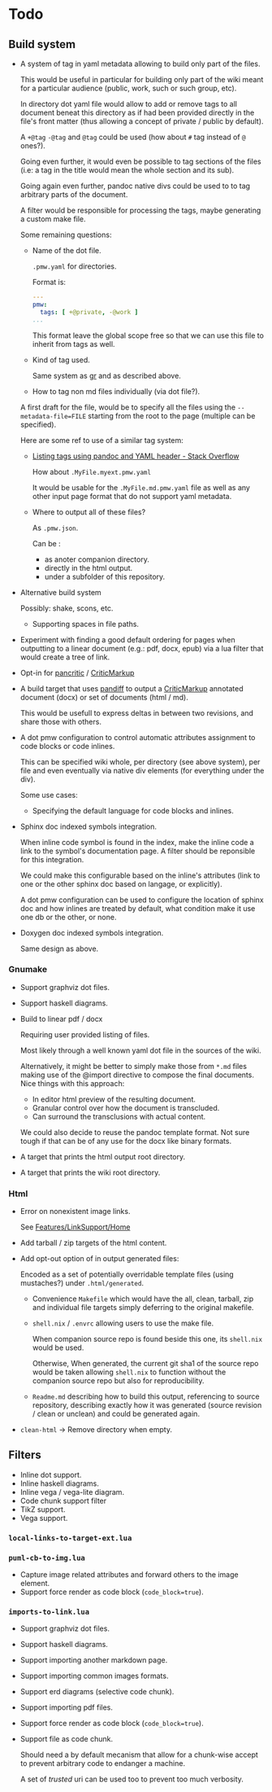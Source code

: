 Todo
====

Build system
------------

 -  A system of tag in yaml metadata  allowing to build only part of the
    files.

    This would be useful in particular for building only part of the wiki meant
    for a particular audience (public, work, such or such group, etc).

    In directory dot yaml file would allow to add or remove tags to all document
    beneat this directory as if had been provided directly in the file's front
    matter (thus allowing a concept of private / public by default).

    A `+@tag` `-@tag` and `@tag` could be used (how about `#` tag instead of `@`
    ones?).

    Going even further, it would even be possible to tag sections of the files
    (i.e: a tag in the title would mean the whole section and its sub).

    Going again even further, pandoc native divs could be used to to tag arbitrary
    parts of the document.

    A filter would be responsible for processing the tags, maybe generating a
    custom make file.

    Some remaining questions:

     -  Name of the dot file.

        `.pmw.yaml` for directories.

        Format is:

        ````yaml
        ---
        pmw:
          tags: [ +@private, -@work ]
        ...
        ````

        This format leave the global scope free so that we can use
        this file to inherit from tags as well.

     -  Kind of tag used.

        Same system as [gr](http://mixu.net/gr/) and as described above.

     -  How to tag non md files individually (via dot file?).

    A first draft for the file, would be to specify all the files
    using the `--metadata-file=FILE` starting from the root to
    the page (multiple can be specified).

    Here are some ref to use of a similar tag system:

     -  [Listing tags using pandoc and YAML header - Stack Overflow](https://stackoverflow.com/questions/25559469/listing-tags-using-pandoc-and-yaml-header)

        How about `.MyFile.myext.pmw.yaml`

        It would be usable for the `.MyFile.md.pmw.yaml` file as well as
        any other input page format that do not support yaml metadata.

     -  Where to output all of these files?

        As `.pmw.json`.

        Can be :

         -  as anoter companion directory.
         -  directly in the html output.
         -  under a subfolder of this repository.

 -  Alternative build system

    Possibly: shake, scons, etc.

     -  Supporting spaces in file paths.

 -  Experiment with finding a good default ordering for pages
    when outputting to a linear document (e.g.: pdf, docx, epub)
    via a lua filter that would create a tree of link.

 -  Opt-in for [pancritic] / [CriticMarkup]


 -  A build target that uses [pandiff] to output a [CriticMarkup] annotated
    document (docx) or set of documents (html / md).

    This would be usefull to express deltas in between two revisions, and share
    those with others.

 -  A dot pmw configuration to control automatic attributes assignment to
    code blocks or code inlines.

    This can be specified wiki whole, per directory (see above system), per file
    and even eventually via native div elements (for everything under the div).

    Some use cases:

     -  Specifying the default language for code blocks and inlines.

 -  Sphinx doc indexed symbols integration.

    When inline code symbol is found in the index, make the inline code a link
    to the symbol's documentation page. A filter should be reponsible for this
    integration.

    We could make this configurable based on the inline's attributes (link to one
    or the other sphinx doc based on langage, or explicitly).

    A dot pmw configuration can be used to configure the location of sphinx doc
    and how inlines are treated by default, what condition make it use one db or
    the other, or none.

 -  Doxygen doc indexed symbols integration.

    Same design as above.


[CriticMarkup]: http://criticmarkup.com/
[pancritic]: https://pypi.org/project/pancritic/
[pandiff]: https://github.com/davidar/pandiff

### Gnumake

 -  Support graphviz dot files.
 -  Support haskell diagrams.

 -  Build to linear pdf / docx

    Requiring user provided listing of files.

    Most likely through a well known yaml dot file in the sources of the wiki.

    Alternatively, it might be better to simply make those from `*.md` files
    making use of the @import directive to compose the final documents. Nice
    things with this approach:

     -  In editor html preview of the resulting document.
     -  Granular control over how the document is transcluded.
     -  Can surround the transclusions with actual content.

    We could also decide to reuse the pandoc template format. Not sure tough
    if that can be of any use for the docx like binary formats.

 -  A target that prints the html output root directory.
 -  A target that prints the wiki root directory.


### Html

 -  Error on nonexistent image links.

    See [Features/LinkSupport/Home](Features/LinkSupport/Home.md)

 -  Add tarball / zip targets of the html content.

 -  Add opt-out option of in output generated files:

    Encoded as a set of potentially overridable template files (using mustaches?)
    under `.html/generated`.

     -  Convenience `Makefile` which would have the all, clean, tarball, zip and
        individual file targets simply deferring to the original makefile.

     -  `shell.nix` / `.envrc` allowing users to use the make file.

        When companion source repo is found beside this one, its `shell.nix` would be
        used.

        Otherwise, When generated, the current git sha1 of the source repo would
        be taken allowing `shell.nix` to function without the companion source
        repo but also for reproducibility.

     -  `Readme.md` describing how to build this output, referencing to source
        repository, describing exactly how it was generated (source revision /
        clean or unclean) and could be generated again.

 -  `clean-html` -> Remove directory when empty.


Filters
-------

 -  Inline dot support.
 -  Inline haskell diagrams.
 -  Inline vega / vega-lite diagram.
 -  Code chunk support filter
 -  TikZ support.
 -  Vega support.


### `local-links-to-target-ext.lua`


### `puml-cb-to-img.lua`

 -  Capture image related attributes and forward others to the image element.
 -  Support force render as code block (`code_block=true`).


### `imports-to-link.lua`

 -  Support graphviz dot files.
 -  Support haskell diagrams.
 -  Support importing another markdown page.
 -  Support importing common images formats.
 -  Support erd diagrams (selective code chunk).
 -  Support importing pdf files.
 -  Support force render as code block (`code_block=true`).

 -  Support file as code chunk.

    Should need a by default mecanism that allow for a chunk-wise accept
    to prevent arbitrary code to endanger a machine.

    A set of *trusted* uri can be used too to prevent too much verbosity.
